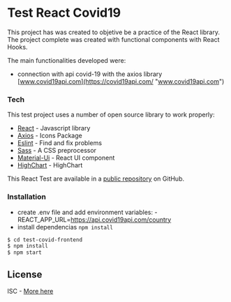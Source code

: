 # Test React Covid19

This project has was created to objetive be a practice of the React library.
The project complete was created with functional components with React Hooks.

The main functionalities developed were:

-   connection with api covid-19 with the axios library [www.covid19api.com](https://covid19api.com/ "www.covid19api.com")

### Tech

This test project uses a number of open source library to work properly:

-   [React](https://es.reactjs.org/) - Javascript library
-   [Axios](https://react-icons.netlify.com/) - Icons Package
-   [Eslint](https://eslint.org/) - Find and fix problems
-   [Sass](https://sass-lang.com/) - A CSS preprocessor
-   [Material-Ui](https://material-ui.com/) - React UI component
-   [HighChart](https://highcharts.com/) - HighChart

This React Test are available in a [public repository](https://mariajosediazca.github.io/test-covid-frontend/)
on GitHub.

### Installation

-   create .env file and add environment variables:
    -REACT_APP_URL=https://api.covid19api.com/country
-   install dependencias `npm install`

```sh
$ cd test-covid-frontend
$ npm install
$ npm start
```

## License

ISC - [More here](https://www.isc.org/licenses/)
